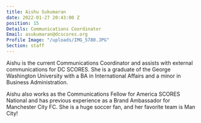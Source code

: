 ```yaml
---
title: Aishu Sukumaran
date: 2022-01-27 20:43:00 Z
position: 15
Details: Communications Coordinator
Email: asukumaran@dcscores.org
Profile Image: "/uploads/IMG_5780.JPG"
Section: staff
---
```


Aishu is the current Communications Coordinator and assists with external communications for DC SCORES. She is a graduate of the George Washington University with a BA in International Affairs and a minor in Business Administration. 

Aishu also works as the Communications Fellow for America SCORES National and has previous experience as a Brand Ambassador for Manchester City FC. She is a huge soccer fan, and her favorite team is Man City!